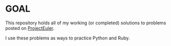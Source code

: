 # GOAL

This repository holds all of my working (or completed) solutions to problems posted on [ProjectEuler](http://projecteuler.net).

I use these problems as ways to practice Python and Ruby.
